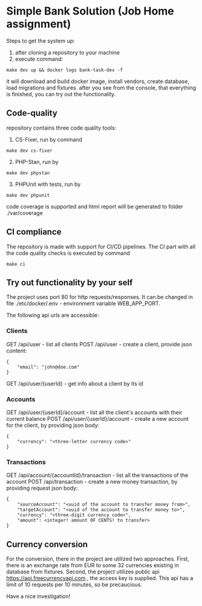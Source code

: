 # Simple Bank Solution (Job Home assignment)

Steps to get the system up:

1. after cloning a repository to your machine
2. execute command:
```
make dev up && docker logs bank-task-dev -f
```
it will download and build docker image, install vendors, create database, load migrations and fixtures.
after you see from the console, that everything is finished, you can try out the functionality.

## Code-quality

repository contains three code quality tools:

1. CS-Fixer, run by command
```
make dev cs-fixer
```
2. PHP-Stan, run by
```
make dev phpstan
```
3. PHPUnit with tests, run by
```
make dev phpunit
```
code coverage is supported and html report will be generated to folder ./var/coverage

## CI compliance

The repository is made with support for CI/CD pipelines.
The CI part with all the code quality checks is executed by command
```
make ci
```

## Try out functionality by your self

The project uses port 80 for http requests/responses. It can be changed in file
./etc/docker/.env - environment variable WEB_APP_PORT.

The following api urls are accessible:

### Clients

GET /api/user - list all clients
POST /api/user - create a client, provide json content:
```
{
    "email": "john@doe.com"
}
```
GET /api/user/{userId} - get info about a client by its id

### Accounts

GET /api/user/{userId}/account - list all the client's accounts with their current balance
POST /api/user/{userId}/account - create a new account for the client, by providing json body:
```
{   
    "currency": "<three-letter currency code>"
}
```

### Transactions

GET /api/account/{accountId}/transaction - list all the transactions of the account
POST /api/transaction - create a new money transaction, by providing request json body:
```
{
    "sourceAccount": "<uuid of the account to transfer money from>",
    "targetAccount": "<uuid of the account to transfer money to>",
    "currency": "<three-digit currency code>",
    "amount": <integer! amount OF CENTS! to transfer>
}
```

## Currency conversion

For the conversion, there in the project are utilized two approaches.
First, there is an exchange rate from EUR to some 32 currencies existing in database from fixtures.
Second, the project utilizes public api https://api.freecurrencyapi.com , the access key is supplied.
This api has a limit of 10 requests per 10 minutes, so be precaucious.


Have a nice investigation!
